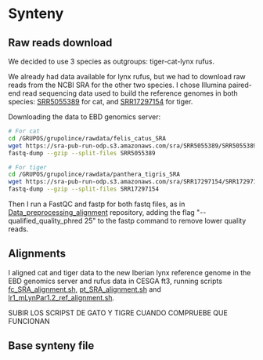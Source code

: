 
# Synteny

## Raw reads download

We decided to use 3 species as outgroups: tiger-cat-lynx rufus.

We already had data available for lynx rufus, but we had to download raw reads from the NCBI SRA for the other two species. 
I chose Illumina paired-end read sequencing data used to build the reference genomes in both species: [SRR5055389](https://trace.ncbi.nlm.nih.gov/Traces/?view=run_browser&acc=SRR5055389&display=metadata) for cat, and [SRR17297154](https://trace.ncbi.nlm.nih.gov/Traces/?view=run_browser&acc=SRR17297154&display=metadata) for tiger.

Downloading the data to EBD genomics server:
```bash
# For cat
cd /GRUPOS/grupolince/rawdata/felis_catus_SRA
wget https://sra-pub-run-odp.s3.amazonaws.com/sra/SRR5055389/SRR5055389
fastq-dump --gzip --split-files SRR5055389 

# For tiger
cd /GRUPOS/grupolince/rawdata/panthera_tigris_SRA
wget https://sra-pub-run-odp.s3.amazonaws.com/sra/SRR17297154/SRR17297154
fastq-dump --gzip --split-files SRR17297154
```

Then I run a FastQC and fastp for both fastq files, as in [Data_preprocessing_alignment](https://github.com/luciamayorf/Data_preprocessing_alignment_v2) repository, adding the flag "--qualified_quality_phred 25" to the fastp command to remove lower quality reads.

## Alignments

I aligned cat and tiger data to the new Iberian lynx reference genome in the EBD genomics server and rufus data in CESGA ft3, running scripts [fc_SRA_alignment.sh](), [pt_SRA_alignment.sh]() and [lr1_mLynPar1.2_ref_alignment.sh](https://github.com/luciamayorf/Variant_calling_and_filtering/blob/main/Polarization/scripts/lr1_mLynPar1.2_ref_alignment.sh).

SUBIR LOS SCRIPST DE GATO Y TIGRE CUANDO COMPRUEBE QUE FUNCIONAN

## Base synteny file







